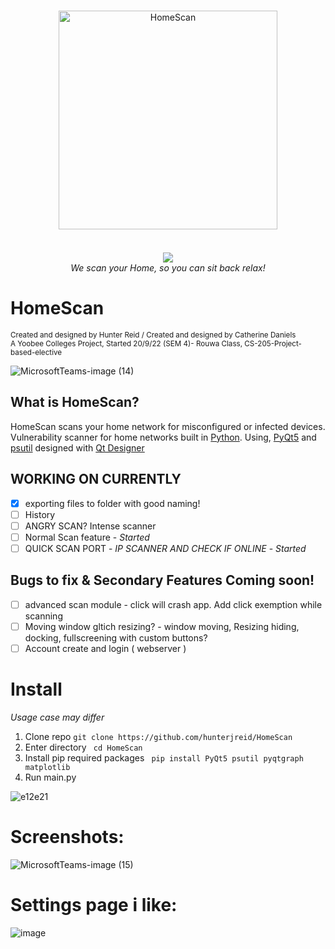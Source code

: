 <p align="center">
	<br>
    	<img width="350px" style="margin-bottom:20px;" src="https://user-images.githubusercontent.com/62681404/191140983-4e4e9a96-bd8a-4ee9-a5ba-532f5b73a4c2.png" alt="HomeScan"/><br>
    	<br>
	<img src="https://user-images.githubusercontent.com/62681404/199938369-7729a1a6-6aa5-45ce-8584-fcb24c93df1f.png">
	<br>
    	<i>We scan your Home, so you can sit back relax!</i>
	<br>
</p>

# HomeScan
<sub>Created and designed by Hunter Reid / Created and designed by Catherine Daniels</sub>  
<sub>A Yoobee Colleges Project, Started 20/9/22 (SEM 4)- Rouwa Class, CS-205-Project-based-elective</sub>  

![MicrosoftTeams-image (14)](https://user-images.githubusercontent.com/62681404/201068583-d4e72a29-43a7-4ace-bfab-75f1db0bdeac.png)
## What is HomeScan?
HomeScan scans your home network for misconfigured or infected devices. Vulnerability scanner for home networks built in [Python](https://www.python.org/). Using, [PyQt5](https://doc.qt.io/qtforpython/) and [psutil](https://psutil.readthedocs.io/en/latest/) designed with [Qt Designer](https://build-system.fman.io/qt-designer-download) 

## WORKING ON CURRENTLY
- [x] exporting files to folder with good naming!
- [ ] History
- [ ] ANGRY SCAN? Intense scanner
- [ ] Normal Scan feature - *Started*
- [ ] QUICK SCAN PORT - *IP SCANNER AND CHECK IF ONLINE* - *Started*

## Bugs to fix & Secondary Features Coming soon!
- [ ] advanced scan module - click will crash app. Add click exemption while scanning
- [ ] Moving window gltich resizing? - window moving,  Resizing hiding, docking, fullscreening with custom buttons?  
- [ ] Account create and login ( webserver )

# Install
<i>Usage case may differ</i>
1. Clone repo ```git clone https://github.com/hunterjreid/HomeScan```
2. Enter directory ``` cd HomeScan```
3. Install pip required packages ``` pip install PyQt5 psutil pyqtgraph matplotlib```
4. Run main.py

![e12e21](https://user-images.githubusercontent.com/62681404/198426104-c007fa2e-f2ad-4fc0-ba7c-7bb13846dd61.png)
# Screenshots:
![MicrosoftTeams-image (15)](https://user-images.githubusercontent.com/62681404/201068694-0a2f57b6-b7e7-4cac-b412-23dd6fdd0349.png)

# Settings page i like:
![image](https://user-images.githubusercontent.com/62681404/200146722-0f7725e7-1745-4c3d-9681-509fb90e6e1d.png)
